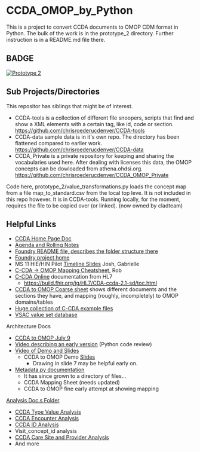# CCDA_OMOP_by_Python

This is a project to convert CCDA documents to OMOP CDM format in Python.
The bulk of the work is in the prototype_2 directory. Further instruction is in a README.md file there.


## BADGE
[![Prototype 2](https://github.com/cladteam/CCDA_OMOP_by_Python/actions/workflows/prototype_2.yml/badge.svg)](https://github.com/cladteam/CCDA_OMOP_by_Python/actions/workflows/prototype_2.yml)

## Sub Projects/Directories
This repositor has siblings that might be of interest.
- CCDA-tools is a collection of different file snoopers, scripts that find and show a XML elements with a certain tag, like id, code or section.
 https://github.com/chrisroederucdenver/CCDA-tools
- CCDA-data
sample data is in it's own repo. The directory has been flattened compared to earlier work.
https://github.com/chrisroederucdenver/CCDA-data
- CCDA_Private is a private repository for keeping and sharing the vocabularies used here. After dealing with licenses this data, the OMOP concepts can be dowloaded from athena.ohdsi.org.
https://github.com/chrisroederucdenver/CCDA_OMOP_Private


Code here, prototype_2/value_transformations.py  loads the concept map from a file map_to_standard.csv from the local top leve.
It is not included in this repo however. It is in CCDA-tools.  Running locally, for the moment, requires the file to be copied over (or linked).
(now owned by cladteam)

## Helpful Links
* [CCDA Home Page Doc](https://docs.google.com/document/d/1AJrCb8idOA77bQgp5s1FPvKGJ17e8T6HVCtF2uspcPE/edit?tab=t.0)
* [Agenda and Rolling Notes](https://docs.google.com/document/d/1O6r_Iw6Df753KVn5BXrIwIy_pAvr8M6HCPOsfDSbFAU/edit) 
* [Foundry README file, describes the folder structure there](https://foundry.cladplatform.org/workspace/notepad/view/ri.notepad.main.notepad.e4b9fe5b-5b46-4bcc-b820-ee357a9a0de4)
* [Foundry project home](https://foundry.cladplatform.org/workspace/compass/view/ri.compass.main.folder.16ee54fa-aecb-44e4-968c-f78e008ed270)
* MS 11 HIE/HIN Pilot  [Timeline Slides](https://docs.google.com/presentation/d/1Mufl0rAjn4rf_NoN4DL6mDbKyEDsVMop/edit#slide=id.g2edb46a34ff_1_0) Josh, Gabrielle
* [C-CDA → OMOP Mapping Cheatsheet](https://docs.google.com/document/d/1xTuzWGwdEHlWiwvSIcZ2ZUCkCK5Y0_in6HvoDf3ngds/edit#heading=h.vqco8h3v8ok9), Rob
* [C-CDA Online](https://www.hl7.org/ccdasearch/index.html) documentation from HL7
   * https://build.fhir.org/ig/HL7/CDA-ccda-2.1-sd/toc.html 
* [CCDA to OMOP Coarse sheet](https://docs.google.com/spreadsheets/d/1HDF-ZPOCnyAZtKYCtkhMTOhlxTfGGrBbu0Z6TTwgaRg/edit?gid=0#gid=0) shows different documents and the sections they have, and mapping (roughly, incompletely) to OMOP domains/tables
* [Huge collection of C-CDA example files](https://github.com/HL7/C-CDA-Examples/blob/master/Guide%20Examples/Problem%20Observation%20(V4)_2.16.840.1.113883.10.20.22.4.4/Problem%20Observation%20Example.xml)
* [VSAC value set database](https://vsac.nlm.nih.gov/welcome)

Architecture Docs
* [CCDA to OMOP July 9](https://docs.google.com/document/d/1MCLJUYdGZ_yXU_CijPMP5WdbjJ5XmUxpjPXb3br57Wg/edit?tab=t.0#heading=h.ola0f0ue4myz)
* [Video describing an early version](https://drive.google.com/drive/folders/1S5iJGdFCVFsHjnDzvi_sNJQh4Q79R3m9) (Python code review)
* [Video of Demo and Slides](https://drive.google.com/drive/folders/1S5iJGdFCVFsHjnDzvi_sNJQh4Q79R3m9)
   * CCDA to OMOP Demo [Slides](https://docs.google.com/presentation/d/1vz5I2tZf4EhmSbI85vW5cjQWdx4TLjeVaAhqenf6dVM/edit#slide=id.p)
     * Drawing in slide 7 may be helpful early on.
* [Metadata.py documentation](http://Metadata.py)
   * It has since grown to a directory of files…
   * CCDA Mapping Sheet (needs updated)
   * CCDA to OMOP fine early attempt at showing mapping

[Analysis Doc.s Folder ](https://drive.google.com/drive/folders/12TJwPmR39Cs2pihIlkOOW4ev3f4TlN0N?usp=drive_link)
* [CCDA Type Value Analysis](https://docs.google.com/document/d/1t82qpol0EXSNwG3KAk5Z9Uobc6SuoeMGlDdEATMMAhU/edit)
* [CCDA Encounter Analysis](https://docs.google.com/document/d/1gp1mI83Ee2A3z3a6YxaVMUTKcXIKe6buCxGZMelN3_g/edit)
* [CCDA ID Analysis](https://docs.google.com/document/d/1dGsC_g9mDZD2s712-Td2teq7W0GAJix_dIPDKgHqKc4/edit)
* Visit_concept_id analysis
* [CCDA Care Site and Provider Analysis](https://docs.google.com/document/d/1L2L2vrYJ-CdD1IbJjSzp1PQKUUKf4j6dqDeveT5Tmfk/edit)
* And more
